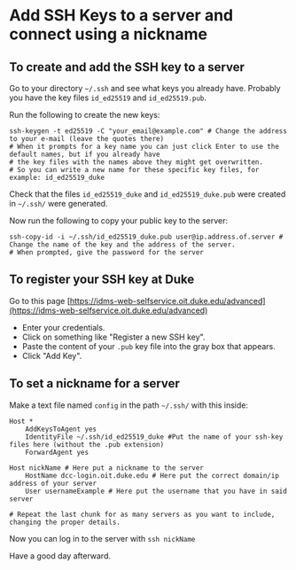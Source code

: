 # Add SSH Keys to a server and connect using a nickname

## To create and add the SSH key to a server
Go to your directory `~/.ssh` and see what keys you already have. Probably you have the key files `id_ed25519` and `id_ed25519.pub`.

Run the following to create the new keys: 
~~~
ssh-keygen -t ed25519 -C "your_email@example.com" # Change the address to your e-mail (leave the quotes there)
# When it prompts for a key name you can just click Enter to use the default names, but if you already have
# the key files with the names above they might get overwritten.
# So you can write a new name for these specific key files, for example: id_ed25519_duke
~~~
Check that the files `id_ed25519_duke` and `id_ed25519_duke.pub` were created in `~/.ssh/` were generated.  

Now run the following to copy your public key to the server:
~~~
ssh-copy-id -i ~/.ssh/id_ed25519_duke.pub user@ip.address.of.server # Change the name of the key and the address of the server.
# When prompted, give the password for the server
~~~

## To register your SSH key at Duke
Go to this page [https://idms-web-selfservice.oit.duke.edu/advanced](https://idms-web-selfservice.oit.duke.edu/advanced) 
- Enter your credentials.  
- Click on something like "Register a new SSH key".  
- Paste the content of your `.pub` key file into the gray box that appears.  
- Click "Add Key".  

## To set a nickname for a server
Make a text file named `config` in the path `~/.ssh/` with this inside:
~~~
Host *
    AddKeysToAgent yes
    IdentityFile ~/.ssh/id_ed25519_duke #Put the name of your ssh-key files here (without the .pub extension)
    ForwardAgent yes

Host nickName # Here put a nickname to the server
    HostName dcc-login.oit.duke.edu # Here put the correct domain/ip address of your server
    User usernameExample # Here put the username that you have in said server

# Repeat the last chunk for as many servers as you want to include, changing the proper details.
~~~

Now you can log in to the server with `ssh nickName`

Have a good day afterward.
